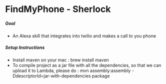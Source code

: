 # FindMyPhone - Sherlock

##### Goal
* An Alexa skill that integrates into twilio and makes a call to you phone


##### Setup Instructions
* Install maven on your mac : brew install maven
* To compile project as a jar file with all the dependencies, so that we can upload it to Lambda, please do : mvn assembly:assembly -DdescriptorId=jar-with-dependencies package
